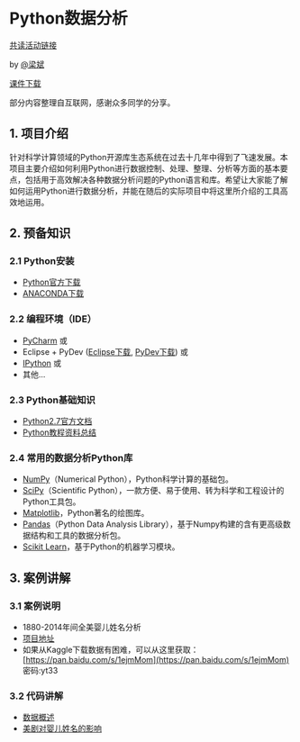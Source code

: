 # Python数据分析

[共读活动链接](http://www.chinahadoop.cn/course/1111/learn#lesson/20659)

by [@梁斌](http://csusap.csu.edu.au/~bliang03/)

[课件下载](./python_data_analysis_slides.pdf)

部分内容整理自互联网，感谢众多同学的分享。

## 1. 项目介绍

针对科学计算领域的Python开源库生态系统在过去十几年中得到了飞速发展。本项目主要介绍如何利用Python进行数据控制、处理、整理、分析等方面的基本要点，包括用于高效解决各种数据分析问题的Python语言和库。希望让大家能了解如何运用Python进行数据分析，并能在随后的实际项目中将这里所介绍的工具高效地运用。

## 2. 预备知识

### 2.1 Python安装

* [Python官方下载](https://www.python.org/downloads/)
* [ANACONDA下载](https://www.continuum.io/downloads)

### 2.2 编程环境（IDE）

* [PyCharm](https://www.jetbrains.com/pycharm/) 或
* Eclipse + PyDev ([Eclipse下载](https://eclipse.org/downloads/), [PyDev下载](https://marketplace.eclipse.org/content/pydev-python-ide-eclipse)) 或
* [IPython](https://ipython.org/) 或
* 其他...

### 2.3 Python基础知识

* [Python2.7官方文档](https://docs.python.org/2.7/tutorial/)
* [Python教程资料总结](https://wiki.python.org/moin/BeginnersGuide/Programmers)

### 2.4 常用的数据分析Python库

* [NumPy](http://www.numpy.org/)（Numerical Python），Python科学计算的基础包。
* [SciPy](https://www.scipy.org/)（Scientific Python），一款方便、易于使用、转为科学和工程设计的Python工具包。
* [Matplotlib](http://matplotlib.org/)，Python著名的绘图库。
* [Pandas](http://pandas.pydata.org/)（Python Data Analysis Library），基于Numpy构建的含有更高级数据结构和工具的数据分析包。
* [Scikit Learn](http://scikit-learn.org/)，基于Python的机器学习模块。

## 3. 案例讲解

### 3.1 案例说明
* 1880-2014年间全美婴儿姓名分析
* [项目地址](https://www.kaggle.com/kaggle/us-baby-names)
* 如果从Kaggle下载数据有困难，可以从这里获取：[https://pan.baidu.com/s/1ejmMom](https://pan.baidu.com/s/1ejmMom) 密码:yt33

### 3.2 代码讲解
* [数据概述](./data_overview.ipynb)
* [美剧对婴儿姓名的影响](./tv_inspired_baby_names.ipynb)
